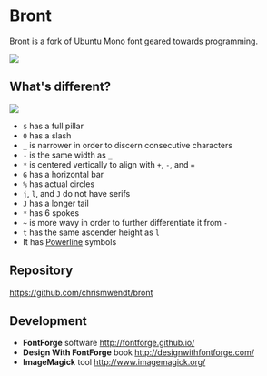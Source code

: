 # Bront

Bront is a fork of Ubuntu Mono font geared towards programming.

![](http://i.imgur.com/4DiWVRz.png)

## What's different?

![](http://i.imgur.com/UQC7aDQ.png)

- `$` has a full pillar
- `0` has a slash
- `_` is narrower in order to discern consecutive characters
- `-` is the same width as `_`
- `*` is centered vertically to align with `+`, `-`, and `=`
- `G` has a horizontal bar
- `%` has actual circles
- `j`, `l`, and `J` do not have serifs
- `J` has a longer tail
- `*` has 6 spokes
- `~` is more wavy in order to further differentiate it from `-`
- `t` has the same ascender height as `l`
- It has [Powerline](https://github.com/powerline/powerline) symbols

## Repository

https://github.com/chrismwendt/bront

## Development

- **FontForge** software http://fontforge.github.io/
- **Design With FontForge** book http://designwithfontforge.com/
- **ImageMagick** tool http://www.imagemagick.org/
